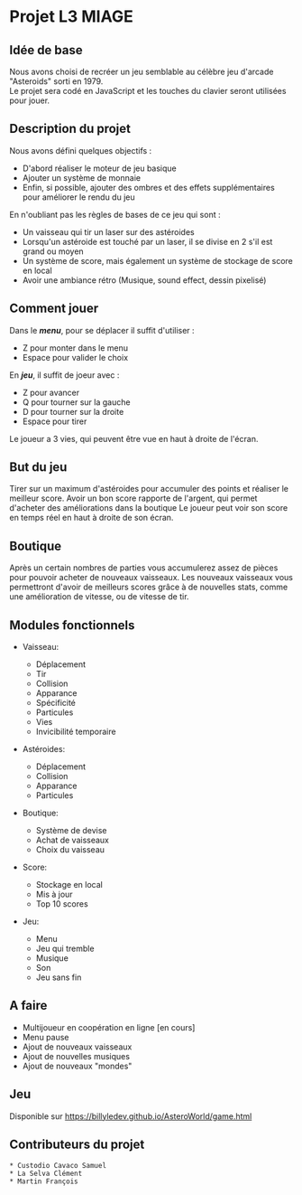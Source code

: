 # Projet L3 MIAGE

## Idée de base

Nous avons choisi de recréer un jeu semblable au célèbre jeu d'arcade "Asteroids" sorti en 1979.  
Le projet sera codé en JavaScript et les touches du clavier seront utilisées pour jouer.

## Description du projet

Nous avons défini quelques objectifs :
* D'abord réaliser le moteur de jeu basique
* Ajouter un système de monnaie
* Enfin, si possible, ajouter des ombres et des effets supplémentaires pour améliorer le rendu du jeu

En n'oubliant pas les règles de bases de ce jeu qui sont :

* Un vaisseau qui tir un laser sur des astéroides
* Lorsqu'un astéroide est touché par un laser, il se divise en 2 s'il est grand ou moyen
* Un système de score, mais également un système de stockage de score en local
* Avoir une ambiance rétro (Musique, sound effect, dessin pixelisé)

## Comment jouer 

Dans le ***menu***, pour se déplacer il suffit d'utiliser :

* Z pour monter dans le menu
* Espace pour valider le choix

En ***jeu***, il suffit de joeur avec :

* Z pour avancer
* Q pour tourner sur la gauche
* D pour tourner sur la droite
* Espace pour tirer

Le joueur a 3 vies, qui peuvent être vue en haut à droite de l'écran.

## But du jeu

Tirer sur un maximum d'astéroides pour accumuler des points et réaliser le meilleur score.
Avoir un bon score rapporte de l'argent, qui permet d'acheter des améliorations dans la boutique
Le joueur peut voir son score en temps réel en haut à droite de son écran.

## Boutique

Après un certain nombres de parties vous accumulerez assez de pièces pour pouvoir acheter de nouveaux vaisseaux.
Les nouveaux vaisseaux vous permettront d'avoir de meilleurs scores grâce à de nouvelles stats, comme une amélioration de vitesse, ou de vitesse de tir.

## Modules fonctionnels

* Vaisseau:
	* Déplacement
	* Tir
	* Collision
	* Apparance
	* Spécificité 
	* Particules
	* Vies
	* Invicibilité temporaire

* Astéroides:
	* Déplacement
	* Collision
	* Apparance
	* Particules 

* Boutique:
	* Système de devise
	* Achat de vaisseaux
	* Choix du vaisseau

* Score:
	* Stockage en local
	* Mis à jour 
	* Top 10 scores

* Jeu:
	* Menu 
	* Jeu qui tremble
	* Musique
	* Son
	* Jeu sans fin

## A faire

* Multijoueur en coopération en ligne [en cours]
* Menu pause
* Ajout de nouveaux vaisseaux
* Ajout de nouvelles musiques
* Ajout de nouveaux "mondes"

## Jeu 

Disponible sur https://billyledev.github.io/AsteroWorld/game.html

## Contributeurs du projet

    * Custodio Cavaco Samuel
    * La Selva Clément
    * Martin François
    
